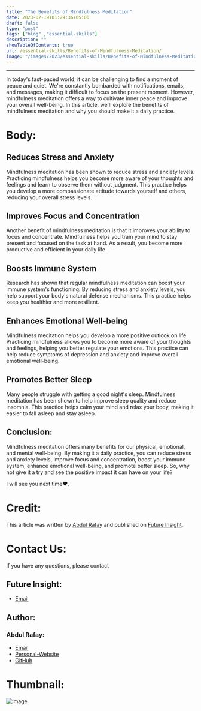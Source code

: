 ```yaml
---
title: "The Benefits of Mindfulness Meditation"
date: 2023-02-19T01:29:36+05:00
draft: false
type: "post"
tags: ["blog" ,"essential-skills"]
description: ""
showTableOfContents: true
url: /essential-skills/Benefits-of-Mindfulness-Meditation/
image: "/images/2023/essential-skills/Benefits-of-Mindfulness-Meditation/Benefits-of-Mindfulness-Meditation.png"
---
```


----

In today's fast-paced world, it can be challenging to find a moment of peace and quiet. We're constantly bombarded with notifications, emails, and messages, making it difficult to focus on the present moment. However, mindfulness meditation offers a way to cultivate inner peace and improve your overall well-being. In this article, we'll explore the benefits of mindfulness meditation and why you should make it a daily practice.

# Body:
## Reduces Stress and Anxiety
Mindfulness meditation has been shown to reduce stress and anxiety levels. Practicing mindfulness helps you become more aware of your thoughts and feelings and learn to observe them without judgment. This practice helps you develop a more compassionate attitude towards yourself and others, reducing your overall stress levels.

## Improves Focus and Concentration
Another benefit of mindfulness meditation is that it improves your ability to focus and concentrate. Mindfulness helps you train your mind to stay present and focused on the task at hand. As a result, you become more productive and efficient in your daily life.

## Boosts Immune System
Research has shown that regular mindfulness meditation can boost your immune system's functioning. By reducing stress and anxiety levels, you help support your body's natural defense mechanisms. This practice helps keep you healthier and more resilient.

## Enhances Emotional Well-being
Mindfulness meditation helps you develop a more positive outlook on life. Practicing mindfulness allows you to become more aware of your thoughts and feelings, helping you better regulate your emotions. This practice can help reduce symptoms of depression and anxiety and improve overall emotional well-being.

## Promotes Better Sleep
Many people struggle with getting a good night's sleep. Mindfulness meditation has been shown to help improve sleep quality and reduce insomnia. This practice helps calm your mind and relax your body, making it easier to fall asleep and stay asleep.

## Conclusion:
Mindfulness meditation offers many benefits for our physical, emotional, and mental well-being. By making it a daily practice, you can reduce stress and anxiety levels, improve focus and concentration, boost your immune system, enhance emotional well-being, and promote better sleep. So, why not give it a try and see the positive impact it can have on your life?

I will see you next time❤️.

# Credit:
This article was written by [Abdul Rafay](https://future-insight.blog/author) and published on [Future Insight](https://future-insight.blog/).

# Contact Us: 
If you have any questions, please contact
## Future Insight:
- [Email](mailto:fututeinsight@gmail.com)
## Author:
### Abdul Rafay:
- [Email](mailto:99marafay@gmail.com)
- [Personal-Website](https://rafay99.info)
- [GitHub](github.com/rafay99-epic) 


# Thumbnail:
![image](/images/2023/essential-skills/Benefits-of-Mindfulness-Meditation/Benefits-of-Mindfulness-Meditation.png)

